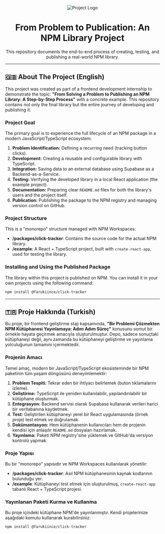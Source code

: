 <div align="center">
  <img src="https://raw.githubusercontent.com/google/material-design-icons/master/png/action/touch_app/materialicons/48dp/2x/baseline_touch_app_black_48dp.png" alt="Project Logo">
  <h1 align="center">From Problem to Publication: An NPM Library Project</h1>
  <p align="center">
    This repository documents the end-to-end process of creating, testing, and publishing a real-world NPM library.
  </p>
</div>

---

## 🇬🇧 About The Project (English)

This project was created as part of a frontend development internship to demonstrate the topic: **"From Solving a Problem to Publishing an NPM Library: A Step-by-Step Process"** with a concrete example. This repository contains not only the final library but the entire journey of developing and publishing it.

### Project Goal

The primary goal is to experience the full lifecycle of an NPM package in a modern JavaScript/TypeScript ecosystem:
1.  **Problem Identification:** Defining a recurring need (tracking button clicks).
2.  **Development:** Creating a reusable and configurable library with TypeScript.
3.  **Integration:** Saving data to an external database using Supabase as a Backend-as-a-Service.
4.  **Testing:** Verifying the developed library in a local React application (the example project).
5.  **Documentation:** Preparing clear `README.md` files for both the library's users and the project itself.
6.  **Publication:** Publishing the package to the NPM registry and managing version control on GitHub.

### Project Structure

This is a "monorepo" structure managed with NPM Workspaces:

-   **/packages/click-tracker**: Contains the source code for the actual NPM library.
-   **/example**: A React + TypeScript project, built with `create-react-app`, used for testing the library.

### Installing and Using the Published Package

The library within this project is published on NPM. You can install it in your own projects using the following command:

```bash
npm install @farukiince/click-tracker
```


---

## 🇹🇷 Proje Hakkında (Turkish)

Bu proje, bir frontend geliştirme stajı kapsamında, **"Bir Problemi Çözmekten NPM Kütüphanesi Yayınlamaya: Adım Adım Süreç"** konusunu somut bir örnekle hayata geçirmek amacıyla oluşturulmuştur. Depo, sadece sonuçtaki kütüphaneyi değil, aynı zamanda bu kütüphaneyi geliştirme ve yayınlama yolculuğunun tamamını içermektedir.

### Projenin Amacı

Temel amaç, modern bir JavaScript/TypeScript ekosisteminde bir NPM paketinin tüm yaşam döngüsünü deneyimlemektir:
1.  **Problem Tespiti:** Tekrar eden bir ihtiyacı belirlemek (buton tıklamalarını izleme).
2.  **Geliştirme:** TypeScript ile yeniden kullanılabilir, yapılandırılabilir bir kütüphane oluşturmak.
3.  **Entegrasyon:** Backend servisi olarak Supabase kullanarak verileri harici bir veritabanına kaydetmek.
4.  **Test:** Geliştirilen kütüphaneyi yerel bir React uygulamasında (örnek proje) test etmek ve doğrulamak.
5.  **Dokümantasyon:** Hem kütüphanenin kullanıcıları hem de projenin kendisi için anlaşılır `README.md` dosyaları hazırlamak.
6.  **Yayınlama:** Paketi NPM registry'sine yüklemek ve GitHub'da versiyon kontrolü yapmak.

### Proje Yapısı

Bu bir "monorepo" yapısıdır ve NPM Workspaces kullanılarak yönetilir:

-   **/packages/click-tracker**: Asıl NPM kütüphanesinin kaynak kodlarının bulunduğu yer.
-   **/example**: Kütüphaneyi test etmek için oluşturulmuş, `create-react-app` tabanlı React + TypeScript projesi.

### Yayınlanan Paketi Kurma ve Kullanma

Bu proje içindeki kütüphane NPM'de yayınlanmıştır. Kendi projelerinize aşağıdaki komutu kullanarak kurabilirsiniz:

```bash
npm install @farukiince/click-tracker
```

